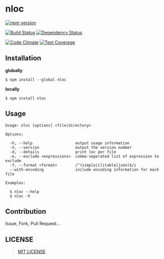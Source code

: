 # nloc

[![npm version](https://badge.fury.io/js/nloc.svg)](https://badge.fury.io/js/nloc)

[![Build Status](https://travis-ci.org/Naxmeify/nloc.svg?branch=master)](https://travis-ci.org/Naxmeify/nloc)
[![Dependency Status](https://gemnasium.com/Naxmeify/nloc.svg)](https://gemnasium.com/Naxmeify/nloc)

[![Code Climate](https://codeclimate.com/github/Naxmeify/nloc/badges/gpa.svg)](https://codeclimate.com/github/Naxmeify/nloc)
[![Test Coverage](https://codeclimate.com/github/Naxmeify/nloc/badges/coverage.svg)](https://codeclimate.com/github/Naxmeify/nloc/coverage)

## Installation
**globally**
```
$ npm install --global nloc
```
**locally**
```
$ npm install nloc
```

## Usage
```
Usage: nloc [options] <file|directory>

Options:

  -h, --help                   output usage information
  -V, --version                output the version number
  -d, --details                print loc per file
  -e, --exclude <expressions>  comma-seperated list of expression to exclude
  -f, --format <format>        /^(simple|clitable|json)$/i
  --with-encoding              include encoding information for each file

Examples:

  $ nloc --help
  $ nloc -h
```

## Contribution

Issue, Fork, Pull Request...

## LICENSE
> [MIT LICENSE](https://github.com/Naxmeify/nloc/blob/master/LICENSE)
